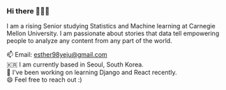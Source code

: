 ### Hi there 🙋🏻‍♀️ 
I am a rising Senior studying Statistics and Machine learning at Carnegie Mellon University. I am passionate about stories that data tell empowering people to analyze any content from any part of the world. 


📫  Email: esther98yeju@gmail.com 
<br/>
🇰🇷  I am currently based in Seoul, South Korea.
<br/>
🌱  I've been working on learning Django and React recently.
<br/>
😄  Feel free to reach out :)





<!--
**YejuAhn/yejuahn** is a ✨ _special_ ✨ repository because its `README.md` (this file) appears on your GitHub profile.

Here are some ideas to get you started:

- 🔭 I’m currently working on ...
- 🌱 I’m currently learning ...
- 👯 I’m looking to collaborate on ...
- 🤔 I’m looking for help with ...
- 💬 Ask me about ...
- 📫 How to reach me: ...
- 😄 Pronouns: ...
- ⚡ Fun fact: ...
-->
